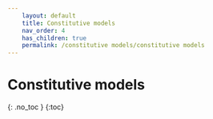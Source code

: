 ```yaml
---
    layout: default
    title: Constitutive models
    nav_order: 4
    has_children: true
    permalink: /constitutive models/constitutive models
---
```

# Constitutive models
{: .no_toc }
{:toc}